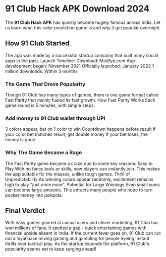 # 91 Club Hack APK Download 2024

The **91 Club Hack APK** has quickly become hugely famous across India. Let us learn what this color prediction game is and why it got popular overnight.

## How 91 Club Started
The app was made by a successful startup company that built many social apps in the past.
Launch Timeline:
Download: Modfyp.com
App development began: November 2021
Officially launched: January 2022
1 million downloads: Within 3 months

### The Game That Drove Popularity
Though 91 Club has many types of games, there is one game format called Fast Parity that mainly fueled its fast growth.
How Fast Parity Works
Each game round is 5 minutes, with simple steps:

### Add money to 91 Club wallet through UPI
3 colors appear, bet on 1 color to win
Countdown happens before result
If your color bet matches result, get double money
If your bet loses, the money is gone

### Why The Game Became a Rage
The Fast Parity game became a craze due to some key reasons:
Easy to Play
With no fancy tools or skills, new players can instantly join. This makes the app suitable for the masses, unlike tough games.
Thrill of Unpredictability
As winning colors appear randomly, excitement remains high to play "just once more".
Potential for Large Winnings
Even small sums can become large amounts. This attracts many people who hope to turn pocket money into jackpots.

## Final Verdict
With easy games geared at casual users and clever marketing, 91 Club has won millions of fans. It spotted a gap - quick entertaining games with financial upside absent in India.
If the current fever goes on, 91 Club can cut out a loyal base mixing gaming and gambling for people eyeing instant thrills over tactical play. As the startup expands the platform, 91 Club's popularity seems set to keep surging ahead!
